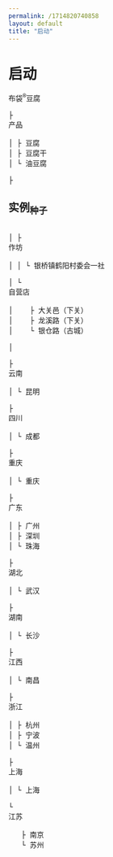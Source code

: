 ```yaml
---
permalink: /1714820740858
layout: default
title: "启动"
---
```


<h1>启动</h1>

<pre>
<div class="collapse"><span class="collapse-toggler" data-toggle="collapse">布袋<sup>&reg;</sup>豆腐</span><div class="collapse-body">
├ <div class="collapse"><span class="collapse-toggler" data-toggle="collapse">产品</span><div class="collapse-body">
│ ├ 豆腐
│ ├ 豆腐干
│ └ 油豆腐</div></div>
├ <div class="collapse"><h2 class="collapse-toggler inline" data-toggle="collapse">实例<sub>种子</sub></h2><div class="collapse-body">
│ ├ <div class="collapse"><span class="collapse-toggler" data-toggle="collapse">作坊</span><div class="collapse-body">
│ │ └ 银桥镇鹤阳村委会一社</div></div>
│ └ <div class="collapse"><span class="collapse-toggler" data-toggle="collapse">自营店</span><div class="collapse-body">
│    ├ 大关邑（下关）
│    ├ 龙溪路（下关）
│    └ 银仓路（古城）</div></div>
│</div></div>
├ <div class="collapse"><span class="collapse-toggler" data-toggle="collapse">云南</span><div class="collapse-body">
│ └ 昆明</div></div>
├ <div class="collapse"><span class="collapse-toggler" data-toggle="collapse">四川</span><div class="collapse-body">
│ └ 成都</div></div>
├ <div class="collapse"><span class="collapse-toggler" data-toggle="collapse">重庆</span><div class="collapse-body">
│ └ 重庆</div></div>
├ <div class="collapse"><span class="collapse-toggler" data-toggle="collapse">广东</span><div class="collapse-body">
│ ├ 广州
│ ├ 深圳
│ └ 珠海</div></div>
├ <div class="collapse"><span class="collapse-toggler" data-toggle="collapse">湖北</span><div class="collapse-body">
│ └ 武汉</div></div>
├ <div class="collapse"><span class="collapse-toggler" data-toggle="collapse">湖南</span><div class="collapse-body">
│ └ 长沙</div></div>
├ <div class="collapse"><span class="collapse-toggler" data-toggle="collapse">江西</span><div class="collapse-body">
│ └ 南昌</div></div>
├ <div class="collapse"><span class="collapse-toggler" data-toggle="collapse">浙江</span><div class="collapse-body">
│ ├ 杭州
│ ├ 宁波
│ └ 温州</div></div>
├ <div class="collapse"><span class="collapse-toggler" data-toggle="collapse">上海</span><div class="collapse-body">
│ └ 上海</div></div>
└ <div class="collapse"><span class="collapse-toggler" data-toggle="collapse">江苏</span><div class="collapse-body">
   ├ 南京
   └ 苏州</div></div>
</div></div></pre>

<script>    
  window.addEventListener('load', function() {
    document.querySelectorAll('.collapse')
      .forEach(function(collapse) {
        var toggler = collapse.querySelector('.collapse-toggler');
        var body = collapse.querySelector('.collapse-body');
        
        toggler.onclick = function() {
          toggler.classList.toggle('active');
          body.classList.toggle('active');
        };
      });
  }, false);
</script>